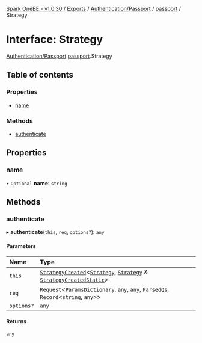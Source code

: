 [Spark OneBE - v1.0.30](../README.md) / [Exports](../modules.md) / [Authentication/Passport](../modules/Authentication_Passport.md) / [passport](../modules/Authentication_Passport.passport.md) / Strategy

# Interface: Strategy

[Authentication/Passport](../modules/Authentication_Passport.md).[passport](../modules/Authentication_Passport.passport.md).Strategy

## Table of contents

### Properties

- [name](Authentication_Passport.passport.Strategy.md#name)

### Methods

- [authenticate](Authentication_Passport.passport.Strategy.md#authenticate)

## Properties

### name

• `Optional` **name**: `string`

## Methods

### authenticate

▸ **authenticate**(`this`, `req`, `options?`): `any`

#### Parameters

| Name | Type |
| :------ | :------ |
| `this` | [`StrategyCreated`](../modules/Authentication_Passport.passport.md#strategycreated)<[`Strategy`](Authentication_Passport.passport.Strategy.md), [`Strategy`](Authentication_Passport.passport.Strategy.md) & [`StrategyCreatedStatic`](Authentication_Passport.passport.StrategyCreatedStatic.md)\> |
| `req` | `Request`<`ParamsDictionary`, `any`, `any`, `ParsedQs`, `Record`<`string`, `any`\>\> |
| `options?` | `any` |

#### Returns

`any`
